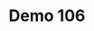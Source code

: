---
layout: laucher
title: "Demo 106"
permalink: /laucher/demo106/
demo: "http://ion-book.github.io/demo106/"
repo: "https://github.com/ion-book/demo106"
---